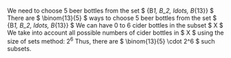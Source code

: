 We need to choose 5 beer bottles from the set $ {B*1, B_2, ldots, B*{13}} $
There are $ \binom{13}{5} $ ways to choose 5 beer bottles from the set $ {B*1, B_2, ldots, B*{13}} $
We can have 0 to 6 cider bottles in the subset $ X $
We take into account all possible numbers of cider bottles in $ X $ using the size of sets method: $2^6$
Thus, there are $ \binom{13}{5} \cdot 2^6 $ such subsets.
